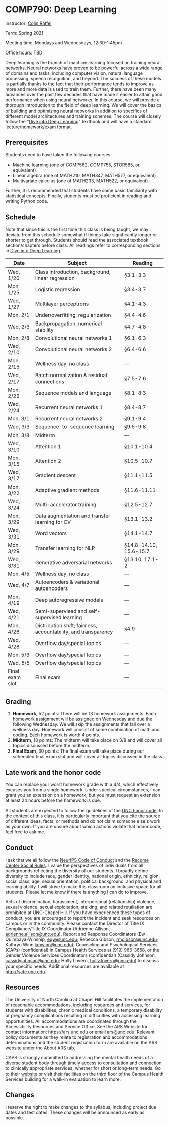 # COMP790: Deep Learning

Instructor: [Colin Raffel](http://colinraffel.com)

Term: Spring 2021

Meeting time: Mondays and Wednesdays, 12:30-1:45pm

Office hours: TBD

Deep learning is the branch of machine learning focused on training neural networks.
Neural networks have proven to be powerful across a wide range of domains and tasks, including computer vision, natural language processing, speech recognition, and beyond.
The success of these models is partially thanks to the fact that their performance tends to improve as more and more data is used to train them.
Further, there have been many advances over the past few decades that have made it easier to attain good performance when using neural networks.
In this course, we will provide a thorough introduction to the field of deep learning.
We will cover the basics of building and optimizing neural networks in addition to specifics of different model architectures and training schemes.
The course will closely follow the "[Dive into Deep Learning](https://d2l.ai/)" textbook and will have a standard lecture/homework/exam format.

## Prerequisites

Students need to have taken the following courses:
  - Machine learning (one of COMP562, COMP755, STOR565, or equivalent)
  - Linear algebra (one of MATH210, MATH347, MATH577, or equivalent)
  - Multivariate calculus (one of MATH233, MATH522, or equivalent)
  
Further, it is recommended that students have some basic familiarity with statistical concepts.
Finally, students must be proficient in reading and writing Python code.

## Schedule

Note that since this is the first time this class is being taught, we may deviate from this schedule somewhat if things take significantly longer or shorter to get through.
Students should read the associated textbook section/chapters before class.
All readings refer to corresponding sections in [Dive into Deep Learning](http://d2l.ai).

| Date | Subject | Reading |
|----|----|----|
| Wed, 1/20 | Class introduction, background, linear regression | §3.1-3.3 |
| Mon, 1/25 | Logistic regression | §3.4-3.7 |
| Wed, 1/27 | Multilayer perceptrons | §4.1-4.3 |
| Mon, 2/1 | Under/overfitting, regularization | §4.4-4.6 |
| Wed, 2/3 | Backpropagation, numerical stability | §4.7-4.8 |
| Mon, 2/8 | Convolutional neural networks 1 | §6.1-6.3 |
| Wed, 2/10 | Convolutional neural networks 2 | §6.4-6.6 |
| Mon, 2/15 | Wellness day, no class | — |
| Wed, 2/17 | Batch normalization & residual connections | §7.5-7.6 |
| Mon, 2/22 | Sequence models and language | §8.1-8.3 |
| Wed, 2/24 | Recurrent neural networks 1 | §8.4-8.7 |
| Mon, 3/1 | Recurrent neural networks 2 | §9.1-9.4 |
| Wed, 3/3 | Sequence-to-sequence learning | §9.5-9.8 |
| Mon, 3/8 | Midterm | — |
| Wed, 3/10 | Attention 1 | §10.1-10.4 |
| Mon, 3/15 | Attention 2 | §10.5-10.7 |
| Wed, 3/17 | Gradient descent | §11.1-11.5 |
| Mon, 3/22 | Adaptive gradient methods | §11.6-11.11 |
| Wed, 3/24 | Multi-accelerator training | §12.5-12.7 |
| Mon, 3/29 | Data augmentation and transfer learning for CV | §13.1-13.2 |
| Wed, 3/31 | Word vectors | §14.1-14.7 |
| Mon, 3/29 | Transfer learning for NLP | §14.8-14.10, 15.6-15.7 |
| Wed, 3/31 | Generative adversarial networks | §13.10, 17.1-2 |
| Mon, 4/5 | Wellness day, no class | — |
| Wed, 4/7 | Autoencoders & variational autoencoders | — |
| Mon, 4/19 | Deep autoregressive models | — |
| Wed, 4/21 | Semi-supervised and self-supervised learning | — |
| Mon, 4/26 | Distribution shift; fairness, accountability, and transparency | §4.9 |
| Wed, 4/28 | Overflow day/special topics | — |
| Mon, 5/3 | Overflow day/special topics | — |
| Wed, 5/5 | Overflow day/special topics | — |
| Final exam slot | Final exam | — |

## Grading

  1. **Homework**, 52 points: There will be 13 homework assignments. Each homework assignment will be assigned on Wednesday and due the following Wednesday. We will skip the assignments that fall over a wellness day. Homework will consist of some combination of math and coding. Each homework is worth 4 points.
  1. **Midterm**, 18 points: The midterm will take place on 3/8 and will cover all topics discussed before the midterm.
  1. **Final Exam**, 30 points: The final exam will take place during our scheduled final exam slot and will cover all topics discussed in the class.

## Late work and the honor code

You can replace your worst homework grade with a 4/4, which effectively excuses you from a single homework.
Under specical circumstances, I can grant you an extension on a homework, but you must request an extension at least 24 hours before the homework is due.

All students are expected to follow the guidelines of the [UNC honor code](http://honor.unc.edu).
In the context of this class, it is particularly important that you cite the source of different ideas, facts, or methods and do not claim someone else's work as your own.
If you are unsure about which actions violate that honor code, feel free to ask me.

## Conduct

I ask that we all follow the [NeurIPS Code of Conduct](https://nips.cc/public/CodeOfConduct) and the [Recurse Center Social Rules](https://www.recurse.com/social-rules).
I value the perspectives of individuals from all backgrounds reflecting the diversity of our students.
I broadly define diversity to include race, gender identity, national origin, ethnicity, religion, social class, age, sexual orientation, political background, and physical and learning ability.
I will strive to make this classroom an inclusive space for all students.
Please let me know if there is anything I can do to improve.

Acts of discrimination, harassment, interpersonal (relationship) violence, sexual violence, sexual exploitation, stalking, and related retaliation are prohibited at UNC-Chapel Hill.
If you have experienced these types of conduct, you are encouraged to report the incident and seek resources on campus or in the community.
Please contact the Director of Title IX Compliance/Title IX Coordinator (Adrienne Allison, adrienne.allison@unc.edu), Report and Response Coordinators (Ew Quimbaya-Winship, eqw@unc.edu; Rebecca Gibson, rmgibson@unc.edu; Kathryn Winn kmwinn@unc.edu), Counseling and Psychological Services (CAPs) (confidential) in Campus Health Services at (919) 966-3658, or the Gender Violence Services Coordinators (confidential) (Cassidy Johnson, cassidyjohnson@unc.edu; Holly Lovern, holly.lovern@unc.edu) to discuss your specific needs.
Additional resources are available at http://safe.unc.edu.

## Resources

The University of North Carolina at Chapel Hill facilitates the implementation of reasonable accommodations, including resources and services, for students with disabilities, chronic medical conditions, a temporary disability or pregnancy complications resulting in difficulties with accessing learning opportunities.
All accommodations are coordinated through the Accessibility Resources and Service Office. See the ARS Website for contact information: https://ars.unc.edu or email ars@unc.edu.
Relevant policy documents as they relate to registration and accommodations determinations and the student registration form are available on the ARS website under the About ARS tab.

CAPS is strongly committed to addressing the mental health needs of a diverse student body through timely access to consultation and connection to clinically appropriate services, whether for short or long-term needs. Go to their [website](https://caps.unc.edu/) or visit their facilities on the third floor of the Campus Health Services building for a walk-in evaluation to learn more.

## Changes

I reserve the right to make changes to the syllabus, including project due dates and test dates.
These changes will be announced as early as possible.
